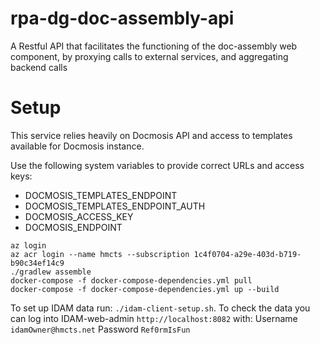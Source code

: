 # rpa-dg-doc-assembly-api
 A Restful API that facilitates the functioning of the doc-assembly web component, by proxying calls to external services, and aggregating backend calls

# Setup

This service relies heavily on Docmosis API and access to templates available for Docmosis instance.

Use the following system variables to provide correct URLs and access keys:

- DOCMOSIS_TEMPLATES_ENDPOINT
- DOCMOSIS_TEMPLATES_ENDPOINT_AUTH
- DOCMOSIS_ACCESS_KEY
- DOCMOSIS_ENDPOINT

```
az login
az acr login --name hmcts --subscription 1c4f0704-a29e-403d-b719-b90c34ef14c9
./gradlew assemble
docker-compose -f docker-compose-dependencies.yml pull
docker-compose -f docker-compose-dependencies.yml up --build
```
To set up IDAM data run: `./idam-client-setup.sh`. 
To check the data you can log into IDAM-web-admin `http://localhost:8082` with:
Username `idamOwner@hmcts.net`
Password `Ref0rmIsFun`

